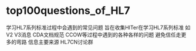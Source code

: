 top100questions_of_HL7
======================

学习HL7系列标准过程中会遇到的常见问题
旨在收集HITer在学习HL7系列标准 如V2 V3消息 CDA文档规范 CCOW等过程中遇到的各种各样的问题 避免信任走更多的弯路
信息主要来源 HL7CN讨论群 

